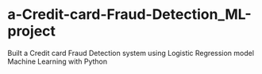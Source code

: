 # a-Credit-card-Fraud-Detection_ML-project
Built a Credit card Fraud Detection system using Logistic Regression model  Machine Learning with Python
